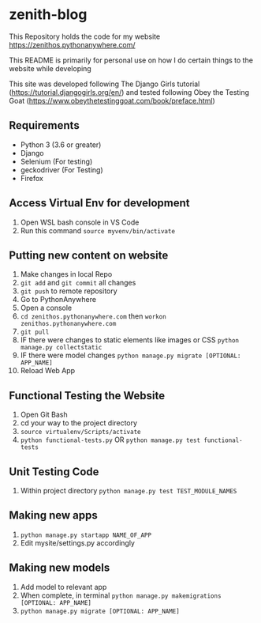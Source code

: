 # zenith-blog

This Repository holds the code for my website https://zenithos.pythonanywhere.com/

This README is primarily for personal use on how I do certain things to the website while developing

This site was developed following The Django Girls tutorial (https://tutorial.djangogirls.org/en/) and tested following Obey the Testing Goat (https://www.obeythetestinggoat.com/book/preface.html)

## Requirements
- Python 3 (3.6 or greater)
- Django 
- Selenium (For testing)
- geckodriver (For Testing)
- Firefox

## Access Virtual Env for development

1. Open WSL bash console in VS Code
2. Run this command `source myvenv/bin/activate`

## Putting new content on website

1.  Make changes in local Repo
2. `git add` and `git commit` all changes
3. `git push` to remote repository
4. Go to PythonAnywhere
5. Open a console 
6. `cd zenithos.pythonanywhere.com` then `workon zenithos.pythonanywhere.com`
7. `git pull`
8. IF there were changes to static elements like images or CSS `python manage.py collectstatic`
9. IF there were model changes `python manage.py migrate [OPTIONAL: APP_NAME]`
10. Reload Web App 

## Functional Testing the Website

1. Open Git Bash
2. cd your way to the project directory
3. `source virtualenv/Scripts/activate`
4. `python functional-tests.py` OR `python manage.py test functional-tests`

## Unit Testing Code

1. Within project directory `python manage.py test TEST_MODULE_NAMES`

## Making new apps

1. `python manage.py startapp NAME_OF_APP`
2. Edit mysite/settings.py accordingly

## Making new models

1. Add model to relevant app
2. When complete, in terminal `python manage.py makemigrations [OPTIONAL: APP_NAME]`
3. `python manage.py migrate [OPTIONAL: APP_NAME]`

